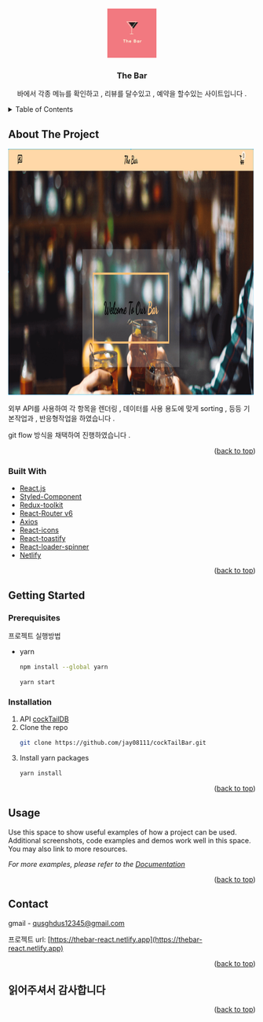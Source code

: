 <div id="top"></div>

<!-- PROJECT LOGO -->
<br />
<div align="center">
  <a href="https://github.com/jay08111/cockTailBar.git">
    <img src="/src/pictures/TheBar.png" alt="Logo" width="100" height="100">
  </a>

<h3 align="center">The Bar</h3>

  <p align="center">
    바에서 각종 메뉴를 확인하고 , 리뷰를 달수있고 , 예약을 할수있는 사이트입니다 .
  </p>
</div>

<!-- TABLE OF CONTENTS -->
<details>
  <summary>Table of Contents</summary>
  <ol>
    <li>
      <a href="#about-the-project">About The Project</a>
      <ul>
        <li><a href="#built-with">Built With</a></li>
      </ul>
    </li>
    <li>
      <a href="#getting-started">Getting Started</a>
      <ul>
        <li><a href="#prerequisites">Prerequisites</a></li>
        <li><a href="#installation">Installation</a></li>
      </ul>
    </li>
    <li><a href="#usage">usage</a></li>
    <li><a href="#contact">Contact</a></li>
  </ol>
</details>

<!-- ABOUT THE PROJECT -->

## About The Project

  <a href="https://github.com/jay08111/cockTailBar.git">
    <img src="src/pictures/barsite.png" alt="Logo" width="500" height="500">
  </a>

<p>외부 API를 사용하여 각 항목을 렌더링 , 데이터를 사용 용도에 맞게 sorting , 등등 기본작업과 ,
반응형작업을 하였습니다 . </p>
<p>git flow 방식을 채택하여 진행하였습니다 .</p>

<p align="right">(<a href="#top">back to top</a>)</p>

### Built With

- [React.js](https://reactjs.org/)
- [Styled-Component](https://styled-components.com/)
- [Redux-toolkit](https://redux-toolkit.js.org/)
- [React-Router v6](https://reactrouter.com/)
- [Axios](https://axios-http.com/docs/intro)
- [React-icons](https://react-icons.github.io/react-icons/)
- [React-toastify](https://fkhadra.github.io/react-toastify/introduction)
- [React-loader-spinner](https://openbase.com/js/react-loader-spinner/documentation)
- [Netlify](https://www.netlify.com/)
<p align="right">(<a href="#top">back to top</a>)</p>

<!-- GETTING STARTED -->

## Getting Started

### Prerequisites

프로젝트 실행방법

- yarn

  ```sh
  npm install --global yarn
  ```

  ```
  yarn start
  ```

### Installation

1. API [cockTailDB](https://www.thecocktaildb.com/api.php)
2. Clone the repo
   ```sh
   git clone https://github.com/jay08111/cockTailBar.git
   ```
3. Install yarn packages
   ```sh
   yarn install
   ```
   <p align="right">(<a href="#top">back to top</a>)</p>

<!-- USAGE EXAMPLES -->

## Usage

Use this space to show useful examples of how a project can be used. Additional screenshots, code examples and demos work well in this space. You may also link to more resources.

_For more examples, please refer to the [Documentation](https://example.com)_

<p align="right">(<a href="#top">back to top</a>)</p>

<!-- CONTACT -->

## Contact

gmail - qusghdus12345@gmail.com

프로젝트 url: [https://thebar-react.netlify.app](https://thebar-react.netlify.app)

<p align="right">(<a href="#top">back to top</a>)</p>

<!-- ACKNOWLEDGMENTS -->

## 읽어주셔서 감사합니다

<p align="right">(<a href="#top">back to top</a>)</p>
